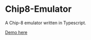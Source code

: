 # Chip8-Emulator
A Chip-8 emulator written in Typescript.

[Demo here](https://chip8emulator.franciscodelahoz.com/)
